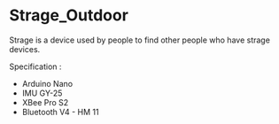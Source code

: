 # Strage_Outdoor

Strage is a device used by people to find other people who have strage devices.

Specification :
- Arduino Nano
- IMU GY-25
- XBee Pro S2
- Bluetooth V4 - HM 11
